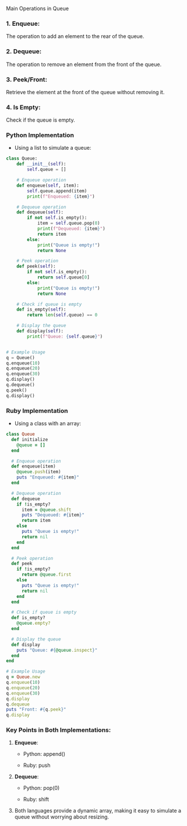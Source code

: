Main Operations in Queue

### 1. **Enqueue**:

The operation to add an element to the rear of the queue.

### 2. **Dequeue**:

The operation to remove an element from the front of the queue.

### 3. **Peek/Front**:

Retrieve the element at the front of the queue without removing it.

### 4. **Is Empty**:

Check if the queue is empty.

### Python Implementation

- Using a list to simulate a queue:

```python
class Queue:
    def __init__(self):
        self.queue = []

    # Enqueue operation
    def enqueue(self, item):
        self.queue.append(item)
        print(f"Enqueued: {item}")

    # Dequeue operation
    def dequeue(self):
        if not self.is_empty():
            item = self.queue.pop(0)
            print(f"Dequeued: {item}")
            return item
        else:
            print("Queue is empty!")
            return None

    # Peek operation
    def peek(self):
        if not self.is_empty():
            return self.queue[0]
        else:
            print("Queue is empty!")
            return None

    # Check if queue is empty
    def is_empty(self):
        return len(self.queue) == 0

    # Display the queue
    def display(self):
        print(f"Queue: {self.queue}")


# Example Usage
q = Queue()
q.enqueue(10)
q.enqueue(20)
q.enqueue(30)
q.display()
q.dequeue()
q.peek()
q.display()

```

### Ruby Implementation
- Using a class with an array:

```ruby
class Queue
  def initialize
    @queue = []
  end

  # Enqueue operation
  def enqueue(item)
    @queue.push(item)
    puts "Enqueued: #{item}"
  end

  # Dequeue operation
  def dequeue
    if !is_empty?
      item = @queue.shift
      puts "Dequeued: #{item}"
      return item
    else
      puts "Queue is empty!"
      return nil
    end
  end

  # Peek operation
  def peek
    if !is_empty?
      return @queue.first
    else
      puts "Queue is empty!"
      return nil
    end
  end

  # Check if queue is empty
  def is_empty?
    @queue.empty?
  end

  # Display the queue
  def display
    puts "Queue: #{@queue.inspect}"
  end
end

# Example Usage
q = Queue.new
q.enqueue(10)
q.enqueue(20)
q.enqueue(30)
q.display
q.dequeue
puts "Front: #{q.peek}"
q.display

```

### Key Points in Both Implementations:

1.  **Enqueue**:
    
    *   Python: append()
        
    *   Ruby: push
        
2.  **Dequeue**:
    
    *   Python: pop(0)
        
    *   Ruby: shift
        
3.  Both languages provide a dynamic array, making it easy to simulate a queue without worrying about resizing.